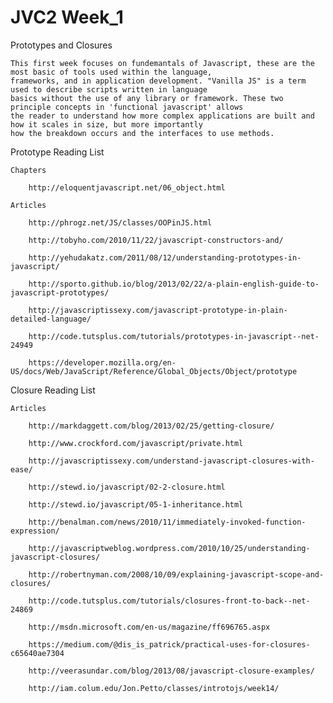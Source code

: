 JVC2 Week_1
====

Prototypes and Closures

	This first week focuses on fundemantals of Javascript, these are the most basic of tools used within the language,
	frameworks, and in application development. "Vanilla JS" is a term used to describe scripts written in language
	basics without the use of any library or framework. These two principle concepts in 'functional javascript' allows
	the reader to understand how more complex applications are built and how it scales in size, but more importantly
	how the breakdown occurs and the interfaces to use methods.


Prototype Reading List

	Chapters

		http://eloquentjavascript.net/06_object.html

	Articles

		http://phrogz.net/JS/classes/OOPinJS.html

		http://tobyho.com/2010/11/22/javascript-constructors-and/

		http://yehudakatz.com/2011/08/12/understanding-prototypes-in-javascript/

		http://sporto.github.io/blog/2013/02/22/a-plain-english-guide-to-javascript-prototypes/

		http://javascriptissexy.com/javascript-prototype-in-plain-detailed-language/

		http://code.tutsplus.com/tutorials/prototypes-in-javascript--net-24949

		https://developer.mozilla.org/en-US/docs/Web/JavaScript/Reference/Global_Objects/Object/prototype


Closure Reading List

	Articles

		http://markdaggett.com/blog/2013/02/25/getting-closure/

		http://www.crockford.com/javascript/private.html

		http://javascriptissexy.com/understand-javascript-closures-with-ease/

		http://stewd.io/javascript/02-2-closure.html

		http://stewd.io/javascript/05-1-inheritance.html

		http://benalman.com/news/2010/11/immediately-invoked-function-expression/

		http://javascriptweblog.wordpress.com/2010/10/25/understanding-javascript-closures/

		http://robertnyman.com/2008/10/09/explaining-javascript-scope-and-closures/

		http://code.tutsplus.com/tutorials/closures-front-to-back--net-24869

		http://msdn.microsoft.com/en-us/magazine/ff696765.aspx

		https://medium.com/@dis_is_patrick/practical-uses-for-closures-c65640ae7304

		http://veerasundar.com/blog/2013/08/javascript-closure-examples/

		http://iam.colum.edu/Jon.Petto/classes/introtojs/week14/